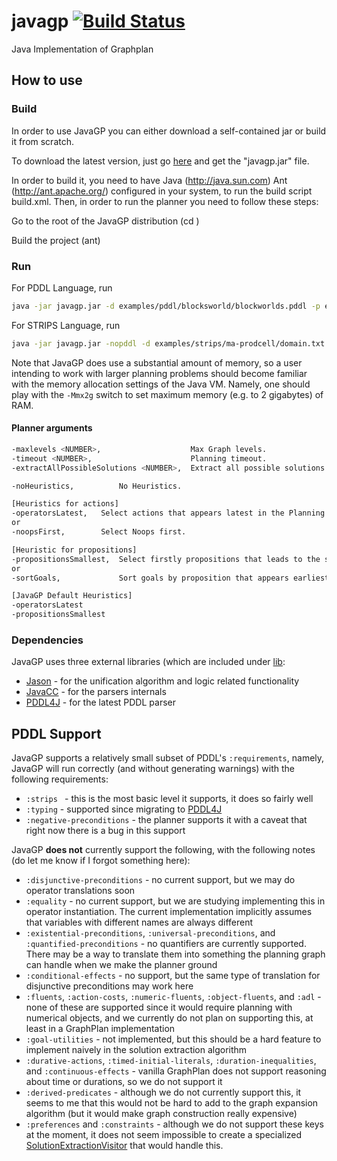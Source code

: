 # javagp [![Build Status](https://travis-ci.org/pucrs-automated-planning/javagp.svg?branch=master)](https://travis-ci.org/pucrs-automated-planning/javagp)
Java Implementation of Graphplan

## How to use

### Build

In order to use JavaGP you can either download a self-contained jar or build it from scratch.

To download the latest version, just go [here](https://github.com/guilhermekrz/javagp/releases/latest) and get the "javagp.jar" file.

In order to build it, you need to have Java (http://java.sun.com) Ant (http://ant.apache.org/) configured in your system, to run the build script build.xml. Then, in order to run the planner you need to follow these steps:

Go to the root of the JavaGP distribution (cd <JavaGP>)

Build the project (ant)

### Run
 
For PDDL Language, run
```bash
java -jar javagp.jar -d examples/pddl/blocksworld/blockworlds.pddl -p examples/pddl/blocksworld/pb1.pddl
```

For STRIPS Language, run 
```bash
java -jar javagp.jar -nopddl -d examples/strips/ma-prodcell/domain.txt -p examples/strips/ma-prodcell/problem.txt
```

Note that JavaGP does use a substantial amount of memory, so a user intending to work with larger planning problems should become familiar with the memory allocation settings of the Java VM. Namely, one should play with the ``-Mmx2g`` switch to set maximum memory (e.g.  to 2 gigabytes) of RAM. 

#### Planner arguments
```bash
-maxlevels <NUMBER>,	                Max Graph levels.
-timeout <NUMBER>,                      Planning timeout.
-extractAllPossibleSolutions <NUMBER>,  Extract all possible solutions with length up to <NUMBER> beyond optimal plan

-noHeuristics,			No Heuristics.

[Heuristics for actions]
-operatorsLatest,	Select actions that appears latest in the Planning Graph.
or
-noopsFirst, 		Select Noops first.

[Heuristic for propositions]
-propositionsSmallest,	Select firstly propositions that leads to the smallest set of resolvers.
or
-sortGoals,				Sort goals by proposition that appears earliest in the Planning Graph.

[JavaGP Default Heuristics]
-operatorsLatest
-propositionsSmallest
```

### Dependencies

JavaGP uses three external libraries (which are included under [lib](lib):
- [Jason](https://github.com/jason-lang/jason) - for the unification algorithm and logic related functionality
- [JavaCC](https://java.net/projects/javacc) - for the parsers internals
- [PDDL4J](https://github.com/pellierd/pddl4j) - for the latest PDDL parser

## PDDL Support

JavaGP supports a relatively small subset of PDDL's ``:requirements``, namely, JavaGP will run correctly (and without generating warnings) with the following requirements:

- ``:strips `` - this is the most basic level it supports, it does so fairly well
- ``:typing`` - supported since migrating to [PDDL4J](https://github.com/pellierd/pddl4j)
- ``:negative-preconditions`` - the planner supports it with a caveat that right now there is a bug in this support

JavaGP **does not** currently support the following, with the following notes (do let me know if I forgot something here):

- ``:disjunctive-preconditions`` - no current support, but we may do operator translations soon
- ``:equality`` -  no current support, but we are studying implementing this in operator instantiation. The current implementation implicitly assumes that variables with different names are always different 
- ``:existential-preconditions``, ``:universal-preconditions``, and ``:quantified-preconditions`` - no quantifiers are currently supported. There may be a way to translate them into something the planning graph can handle when we make the planner ground
- ``:conditional-effects`` - no support, but the same type of translation for disjunctive preconditions may work here
- ``:fluents``, ``:action-costs``, ``:numeric-fluents``, ``:object-fluents``, and ``:adl`` - none of these are supported since it would require planning with numerical objects, and we currently do not plan on supporting this, at least in a GraphPlan implementation
- ``:goal-utilities`` - not implemented, but this should be a hard feature to implement naively in the solution extraction algorithm
- ``:durative-actions``, ``:timed-initial-literals``, ``:duration-inequalities``, and ``:continuous-effects`` - vanilla GraphPlan does not support reasoning about time or durations, so we do not support it
- ``:derived-predicates`` -  although we do not currently support this, it seems to me that this would not be hard to add to the graph expansion algorithm (but it would make graph construction really expensive)
- ``:preferences`` and ``:constraints`` - although we do not support these keys at the moment, it does not seem impossible to create a specialized  [SolutionExtractionVisitor](src/graphplan/graph/algorithm/SolutionExtractionVisitor.java) that would handle this.


